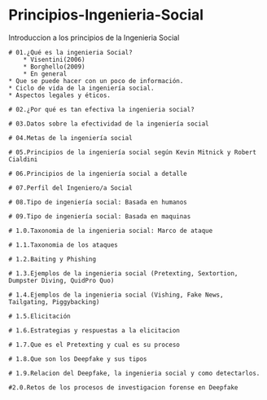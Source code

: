 # Principios-Ingenieria-Social
Introduccion a los principios de la Ingenieria Social


    # 01.¿Qué es la ingenieria Social?
        * Visentini(2006)
        * Borghello(2009)
        * En general
    * Que se puede hacer con un poco de información.
    * Ciclo de vida de la ingeniería social.
    * Aspectos legales y éticos.

    # 02.¿Por qué es tan efectiva la ingenieria social?

    # 03.Datos sobre la efectividad de la ingeniería social

    # 04.Metas de la ingeniería social

    # 05.Principios de la ingeniería social según Kevin Mitnick y Robert Cialdini

    # 06.Principios de la ingeniería social a detalle

    # 07.Perfil del Ingeniero/a Social

    # 08.Tipo de ingeniería social: Basada en humanos

    # 09.Tipo de ingeniería social: Basada en maquinas

    # 1.0.Taxonomia de la ingenieria social: Marco de ataque

    # 1.1.Taxonomia de los ataques

    # 1.2.Baiting y Phishing

    # 1.3.Ejemplos de la ingenieria social (Pretexting, Sextortion, Dumpster Diving, QuidPro Quo)

    # 1.4.Ejemplos de la ingenieria social (Vishing, Fake News, Tailgating, Piggybacking)

    # 1.5.Elicitación

    # 1.6.Estrategias y respuestas a la elicitacion

    # 1.7.Que es el Pretexting y cual es su proceso

    # 1.8.Que son los Deepfake y sus tipos

    # 1.9.Relacion del Deepfake, la ingenieria social y como detectarlos.

    #2.0.Retos de los procesos de investigacion forense en Deepfake